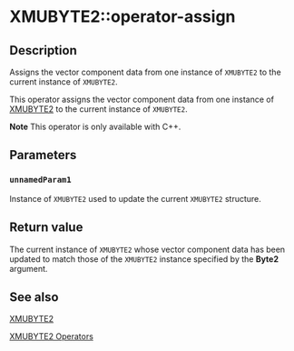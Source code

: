 # XMUBYTE2::operator-assign

## Description

Assigns the vector component data from one instance of `XMUBYTE2` to the current instance of `XMUBYTE2`.

This operator assigns the vector component data from one instance of [XMUBYTE2](https://learn.microsoft.com/windows/win32/api/directxpackedvector/ns-directxpackedvector-xmubyte2) to the current instance of `XMUBYTE2`.

**Note** This operator is only available with C++.

## Parameters

### `unnamedParam1`

Instance of `XMUBYTE2` used to update the current `XMUBYTE2` structure.

## Return value

The current instance of `XMUBYTE2` whose vector component data has been updated to match those of the `XMUBYTE2` instance specified by the **Byte2** argument.

## See also

[XMUBYTE2](https://learn.microsoft.com/windows/win32/api/directxpackedvector/ns-directxpackedvector-xmubyte2)

[XMUBYTE2 Operators](https://msdn.microsoft.com/6c58c08e-d8a1-405d-8f86-495ab4a72723)